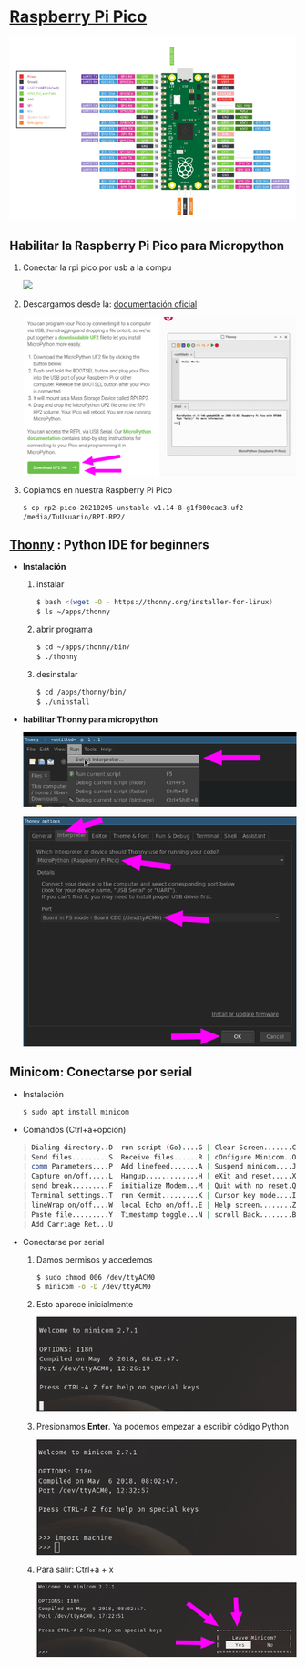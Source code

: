 # [Raspberry Pi Pico](https://www.raspberrypi.org/documentation/rp2040/getting-started/)

![](.img/pinout.png)

## **Habilitar la Raspberry Pi Pico para Micropython**

1. Conectar la rpi pico por usb a la compu

	![](.img/usb.GIF)

2. Descargamos desde la: [documentación oficial](https://www.raspberrypi.org/documentation/rp2040/getting-started/#getting-started-with-micropython)

	![](.img/descargar.png)

3. Copiamos en nuestra Raspberry Pi Pico

	```
	$ cp rp2-pico-20210205-unstable-v1.14-8-g1f800cac3.uf2 /media/TuUsuario/RPI-RP2/
	```

## [Thonny](https://thonny.org/ "Python IDE for beginners") : Python IDE for beginners

* **Instalación**

	1. instalar

		```bash
		$ bash <(wget -O - https://thonny.org/installer-for-linux)
		$ ls ~/apps/thonny
		```

	2. abrir programa

		```bash
		$ cd ~/apps/thonny/bin/
		$ ./thonny
		```

	3. desinstalar

		```bash
		$ cd /apps/thonny/bin/
		$ ./uninstall
		```

* **habilitar Thonny para micropython**

	![](.img/RunSelect.png)

	![](.img/interpreter.png)

## Minicom: Conectarse por serial

* Instalación

	```bash
	$ sudo apt install minicom
	```

* Comandos (Ctrl+a+opcion)

	```bash
	| Dialing directory..D  run script (Go)....G | Clear Screen.......C |
	| Send files.........S  Receive files......R | cOnfigure Minicom..O |
	| comm Parameters....P  Add linefeed.......A | Suspend minicom....J |
	| Capture on/off.....L  Hangup.............H | eXit and reset.....X |
	| send break.........F  initialize Modem...M | Quit with no reset.Q |
	| Terminal settings..T  run Kermit.........K | Cursor key mode....I |
	| lineWrap on/off....W  local Echo on/off..E | Help screen........Z |
	| Paste file.........Y  Timestamp toggle...N | scroll Back........B |
	| Add Carriage Ret...U
	```

* Conectarse por serial

	1. Damos permisos y accedemos

		```bash
		$ sudo chmod 006 /dev/ttyACM0
		$ minicom -o -D /dev/ttyACM0
		```
	2. Esto aparece inicialmente

		![](.img/iniciominicom.png)

	3. Presionamos **Enter**. Ya podemos empezar a escribir código Python

		![](.img/clic.png)

	4. Para salir: Ctrl+a + x

		![](.img/salir.png)

